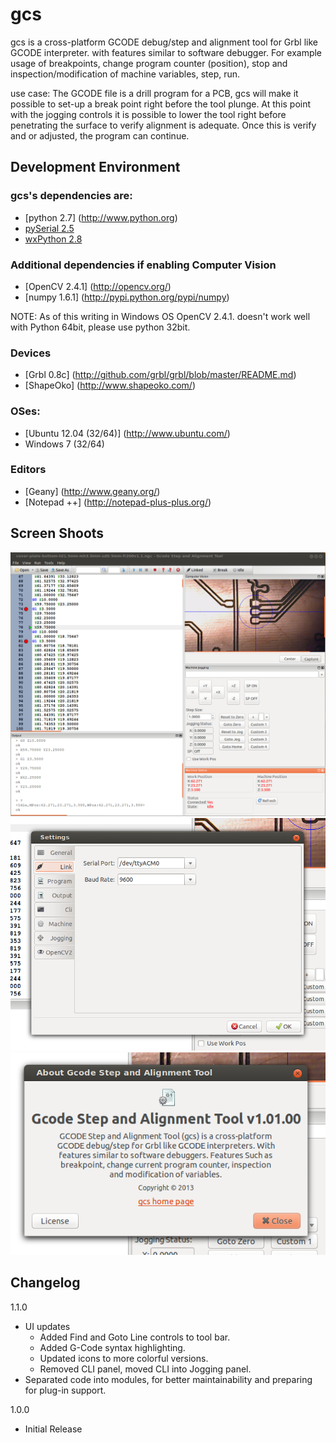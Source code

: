 gcs
====

gcs is a cross-platform GCODE debug/step and alignment tool for Grbl like GCODE interpreter.
with features similar to software debugger. For example usage of breakpoints, change program
counter (position), stop and inspection/modification of machine variables, step, run.

use case: The GCODE file is a drill program for a PCB, gcs will make it possible to set-up a
break point right before the tool plunge. At this point with the jogging controls it is possible
to lower the tool right before penetrating the surface to verify alignment is adequate. Once
this is verify and or adjusted, the program can continue.

Development Environment
---------------------
### gcs's dependencies are:
* [python 2.7] (http://www.python.org)
* [pySerial 2.5](http://pyserial.sourceforge.net/)
* [wxPython 2.8](http://www.wxpython.org/)

### Additional dependencies if enabling Computer Vision
* [OpenCV 2.4.1] (http://opencv.org/)
* [numpy 1.6.1] (http://pypi.python.org/pypi/numpy)

NOTE: As of this writing in Windows OS OpenCV 2.4.1. doesn't work well with Python 64bit, please use python 32bit.

### Devices
* [Grbl 0.8c] (http://github.com/grbl/grbl/blob/master/README.md)
* [ShapeOko] (http://www.shapeoko.com/)

### OSes:
* [Ubuntu 12.04 (32/64)] (http://www.ubuntu.com/)
* Windows 7 (32/64)

### Editors
* [Geany] (http://www.geany.org/)
* [Notepad ++] (http://notepad-plus-plus.org/)

Screen Shoots
------------
![Main window, stop on a breakpoint](https://github.com/duembeg/gcs/raw/master/images/screenshoot/main_window.png "Main window, stop on a breakpoint")
![Settings Dialog](https://github.com/duembeg/gcs/raw/master/images/screenshoot/settings_dialog.png "Settings Dialog")
![About Dialog](https://github.com/duembeg/gcs/raw/master/images/screenshoot/about_box.png "About Dialog")

Changelog
---------
1.1.0
* UI updates
   * Added Find and Goto Line controls to tool bar.
   * Added G-Code syntax highlighting.
   * Updated icons to more colorful versions.
   * Removed CLI panel, moved CLI into Jogging panel.
* Separated code into modules, for better maintainability and preparing for plug-in support.

1.0.0
* Initial Release
